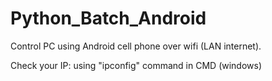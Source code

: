 # Python_Batch_Android
Control PC using Android cell phone over wifi (LAN internet).

Check your IP: using "ipconfig" command in CMD (windows)
